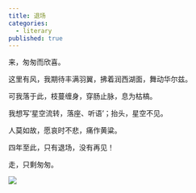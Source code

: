 ```yaml
---
title: 退场
categories:
  - literary
published: true
---
```



来，匆匆而欣喜。  

这里有风，我期待丰满羽翼，拂着润西湖面，舞动华尔兹。   

可我落于此，枝蔓缠身，穿肠止脉，息为枯槁。  

我想写‘星空流转，落座、听语’；抬头，星空不见。    

人莫如故，愿哀时不悲，痛作黄粱。  

四年至此，只有退场，没有再见！  

走，只剩匆匆。

![](/assets/images/ncu.jpg)

